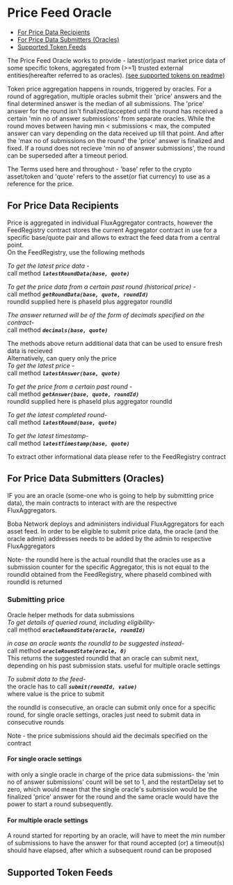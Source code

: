 # Price Feed Oracle
- [For Price Data Recipients](#For-Price-Data-Recipients)
- [For Price Data Submitters (Oracles)](#For-Price-Data-Submitters-(Oracles))
- [Supported Token Feeds](#Supported-Token-Feeds)

The Price Feed Oracle works to provide - latest(or)past market price data of some specific tokens, aggregated from (>=1) trusted external entities(hereafter referred to as oracles).
[(see supported tokens on readme)](#Supported-Token-Feeds)

Token price aggregation happens in rounds, triggered by oracles. For a round of aggregation, multiple oracles submit their 'price' answers and the final determined answer is the median of all submissions. The 'price' answer for the round isn't finalized/accepted until the round has received a certain 'min no of answer submissions' from separate oracles. While the round moves between having min < submissions < max, the computed answer can vary depending on the data received up till that point. And after the 'max no of submissions on the round' the 'price' answer is finalized and fixed.
If a round does not recieve 'min no of answer submissions', the round can be superseded after a timeout period.

The Terms used here and throughout - 'base' refer to the crypto asset/token and 'quote' refers to the asset(or fiat currency) to use as a reference for the price.


## For Price Data Recipients
Price is aggregated in individual FluxAggregator contracts, however the FeedRegistry contract stores the current Aggregator contract in use for a specific base/quote pair and allows to extract the feed data from a central point. \
On the FeedRegistry, use the following methods

*To get the latest price data -* \
call method ***`latestRoundData(base, quote)`***

*To get the price data from a certain past round (historical price) -* \
call method ***`getRoundData(base, quote, roundId)`*** \
roundId supplied here is phaseId plus aggregator roundId

*The answer returned will be of the form of decimals specified on the contract-* \
call method ***`decimals(base, quote)`***

The methods above return additional data that can be used to ensure fresh data is recieved \
Alternatively, can query only the price \
*To get the latest price -* \
call method ***`latestAnswer(base, quote)`***

*To get the price from a certain past round -* \
call method ***`getAnswer(base, quote, roundId)`*** \
roundId supplied here is phaseId plus aggregator roundId

*To get the latest completed round-* \
call method ***`latestRound(base, quote)`***

*To get the latest timestamp-* \
call method ***`latestTimestamp(base, quote)`***

To extract other informational data please refer to the FeedRegistry contract


## For Price Data Submitters (Oracles)
IF you are an oracle (some-one who is going to help by submitting price data), the main contracts to interact with are the respective FluxAggregators.

Boba Network deploys and administers individual FluxAggregators for each asset feed. In order to be eligible to submit price data, the oracle (and the oracle admin) addresses needs to be added by the admin to respective FluxAggregators

Note- the roundId here is the actual roundId that the oracles use as a submission counter for the specific Aggregator, this is not equal to the roundId obtained from the FeedRegistry, where phaseId combined with roundId is returned

### Submitting price
Oracle helper methods for data submissions \
*To get details of queried round, including eligibility-* \
call method ***`oracleRoundState(oracle, roundId)`***

*in case an oracle wants the roundId to be suggested instead-* \
call method ***`oracleRoundState(oracle, 0)`*** \
This returns the suggested roundId that an oracle can submit next, depending on his past submission stats. useful for multiple oracle settings

*To submit data to the feed-* \
the oracle has to call ***`submit(roundId, value)`*** \
where value is the price to submit

the roundId is consecutive, an oracle can submit only once for a specific round, for single oracle settings, oracles just need to submit data in consecutive rounds

Note - the price submissions should aid the decimals specified on the contract

#### For single oracle settings
with only a single oracle in charge of the price data submissions-
the 'min no of answer submissions' count will be set to 1, and the restartDelay set to zero, which would mean that the single oracle's submission would be the finalized 'price' answer for the round and the same oracle would have the power to start a round subsequently.

#### For multiple oracle settings
A round started for reporting by an oracle, will have to meet the min number of submissions to have the answer for that round accepted (or) a timeout(s) should have elapsed, after which a subsequent round can be proposed


## Supported Token Feeds